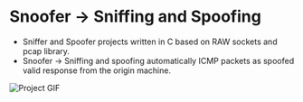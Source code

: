 # Snoofer -> Sniffing and Spoofing
 - Sniffer and Spoofer projects written in C based on RAW sockets and pcap library.
 - Snoofer -> Sniffing and spoofing automatically ICMP packets as spoofed valid response from the origin machine.
                 
                 
![Project GIF](Snoofer.gif)
